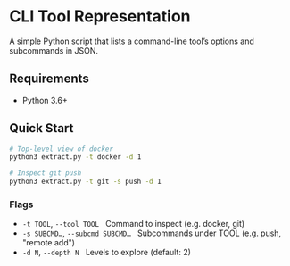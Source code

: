 # CLI Tool Representation

A simple Python script that lists a command-line tool’s options and subcommands in JSON.

## Requirements

* Python 3.6+

## Quick Start


   ```bash
   # Top-level view of docker
   python3 extract.py -t docker -d 1

   # Inspect git push
   python3 extract.py -t git -s push -d 1
   ```

### Flags

* `-t TOOL`, `--tool TOOL`   Command to inspect (e.g. docker, git)
* `-s SUBCMD…`, `--subcmd SUBCMD…`   Subcommands under TOOL (e.g. push, "remote add")
* `-d N`, `--depth N`   Levels to explore (default: 2)
